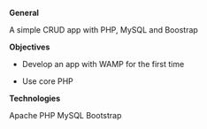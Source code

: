 **General**

A simple CRUD app with PHP, MySQL and Boostrap

**Objectives**

- Develop an app with WAMP for the first time

- Use core PHP

**Technologies**

Apache
PHP
MySQL
Bootstrap
